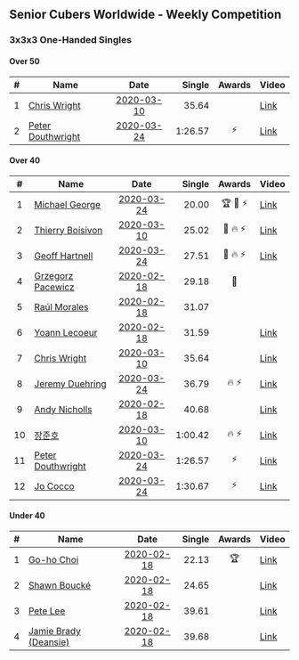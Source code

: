 ## Senior Cubers Worldwide - Weekly Competition
### 3x3x3 One-Handed Singles

#### Over 50

| # | Name | Date | Single | Awards | Video |
| :--: | -- | :--: | --: | :--: | -- |
| 1 | [Chris Wright](../persons/chris_wright.md) | [2020-03-10](2020-03-10.md) | 35.64 |  | [Link](https://www.facebook.com/events/684510792316675/permalink/685546418879779/) |
| 2 | [Peter Douthwright](../persons/peter_douthwright.md) | [2020-03-24](2020-03-24.md) | 1:26.57 | ⚡ | [Link](https://www.facebook.com/events/212335450005639/permalink/214352896470561/) |

#### Over 40

| # | Name | Date | Single | Awards | Video |
| :--: | -- | :--: | --: | :--: | -- |
| 1 | [Michael George](../persons/michael_george.md) | [2020-03-24](2020-03-24.md) | 20.00 | 🏆 🥇 ⚡ | [Link](https://www.facebook.com/events/212335450005639/permalink/215815472990970/) |
| 2 | [Thierry Boisivon](../persons/thierry_boisivon.md) | [2020-03-10](2020-03-10.md) | 25.02 | 🥈 🔥 ⚡ | [Link](https://www.facebook.com/events/684510792316675/permalink/687069845394103/) |
| 3 | [Geoff Hartnell](../persons/geoff_hartnell.md) | [2020-03-24](2020-03-24.md) | 27.51 | 🥈 🔥 ⚡ | [Link](https://www.facebook.com/events/212335450005639/permalink/215249939714190/) |
| 4 | [Grzegorz Pacewicz](../persons/grzegorz_pacewicz.md) | [2020-02-18](2020-02-18.md) | 29.18 | 🥈 | |
| 5 | [Raúl Morales](../persons/raul_morales.md) | [2020-02-18](2020-02-18.md) | 31.07 |  | |
| 6 | [Yoann Lecoeur](../persons/yoann_lecoeur.md) | [2020-02-18](2020-02-18.md) | 31.59 |  | [Link](https://www.facebook.com/events/1618332754973681/permalink/1622459904560966/) |
| 7 | [Chris Wright](../persons/chris_wright.md) | [2020-03-10](2020-03-10.md) | 35.64 |  | [Link](https://www.facebook.com/events/684510792316675/permalink/685546418879779/) |
| 8 | [Jeremy Duehring](../persons/jeremy_duehring.md) | [2020-03-24](2020-03-24.md) | 36.79 | 🔥 ⚡ | [Link](https://www.facebook.com/events/212335450005639/permalink/213082393264278/) |
| 9 | [Andy Nicholls](../persons/andy_nicholls.md) | [2020-02-18](2020-02-18.md) | 40.68 |  | [Link](https://www.facebook.com/events/1618332754973681/permalink/1618697511603872/) |
| 10 | [장준호](../persons/장준호.md) | [2020-03-10](2020-03-10.md) | 1:00.42 | 🔥 ⚡ | [Link](https://www.facebook.com/events/684510792316675/permalink/688783208556100/) |
| 11 | [Peter Douthwright](../persons/peter_douthwright.md) | [2020-03-24](2020-03-24.md) | 1:26.57 | ⚡ | [Link](https://www.facebook.com/events/212335450005639/permalink/214352896470561/) |
| 12 | [Jo Cocco](../persons/jo_cocco.md) | [2020-03-24](2020-03-24.md) | 1:30.67 | ⚡ | [Link](https://www.facebook.com/events/212335450005639/permalink/216613862911131/) |

#### Under 40

| # | Name | Date | Single | Awards | Video |
| :--: | -- | :--: | --: | :--: | -- |
| 1 | [Go-ho Choi](../persons/go-ho_choi.md) | [2020-02-18](2020-02-18.md) | 22.13 | 🏆 | [Link](https://www.facebook.com/events/1618332754973681/permalink/1618631721610451/) |
| 2 | [Shawn Boucké](../persons/shawn_boucke.md) | [2020-02-18](2020-02-18.md) | 24.65 |  | [Link](https://www.facebook.com/events/1618332754973681/permalink/1621909717949318/) |
| 3 | [Pete Lee](../persons/pete_lee.md) | [2020-02-18](2020-02-18.md) | 39.61 |  | [Link](https://www.facebook.com/events/1618332754973681/permalink/1622571537883136/) |
| 4 | [Jamie Brady (Deansie)](../persons/jamie_brady.md) | [2020-02-18](2020-02-18.md) | 39.68 |  | [Link](https://www.facebook.com/events/1618332754973681/permalink/1618918598248430/) |


<!-- Global site tag (gtag.js) - Google Analytics -->
<script async src="https://www.googletagmanager.com/gtag/js?id=UA-86348435-3"></script>
<script>window.dataLayer = window.dataLayer || []; function gtag() {dataLayer.push(arguments);} gtag('js', new Date()); gtag('config', 'UA-86348435-3');</script>
